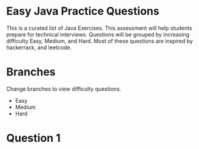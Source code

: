 # Easy Java Practice Questions 
This is a curated list of Java Exercises. This assessment will help students prepare for technical interviews. Questions will be grouped by increasing difficulty Easy, Medium, and Hard. Most of these questions are inspired by hackerrack, and leetcode.

# Branches
Change branches to view difficulty questions.
- Easy
- Medium
- Hard

# Question 1

